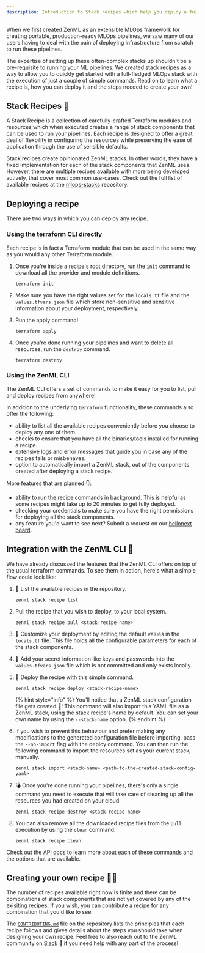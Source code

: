 ```yaml
---
description: Introduction to Stack recipes which help you deploy a full MLOps stack in minutes!
---
```


When we first created ZenML as an extensible MLOps framework for creating portable, production-ready MLOps pipelines, we saw many of our users having to deal with the pain of deploying infrastructure from scratch to run these pipelines. 

The expertise of setting up these often-complex stacks up shouldn't be a pre-requisite to running your ML pipelines. We created stack recipes as a way to allow you to quickly get started with a full-fledged MLOps stack with the execution of just a couple of simple commands. Read on to learn what a recipe is, how you can deploy it and the steps needed to create your own!

## Stack Recipes 🍱

A Stack Recipe is a collection of carefully-crafted Terraform modules and resources which when executed creates a range of stack components that can be used to run your pipelines. Each recipe is designed to offer a great deal of flexbility in configuring the resources while preserving the ease of application through the use of sensible defaults.

Stack recipes create opinionated ZenML stacks. In other words, they have a fixed implementation for each of the stack components that ZenML uses. However, there are multiple recipes available with more being developed actively, that cover most common use-cases. Check out the full list of available recipes at the [mlops-stacks](https://github.com/zenml-io/mlops-stacks) repository.

## Deploying a recipe

There are two ways in which you can deploy any recipe.

### Using the terraform CLI directly

Each recipe is in fact a Terraform module that can be used in the same way as you would any other Terraform module.

1. Once you're inside a recipe's root directory, run the `init` command to download all the provider and module definitions.

    ```
    terraform init
    ```

2. Make sure you have the right values set for the `locals.tf` file and the `values.tfvars.json` file which store non-sensitive and sensitive information about your deployment, respectively,

3. Run the apply command!

    ```
    terraform apply
    ```

4. Once you're done running your pipelines and want to delete all resources, run the `destroy` command.

    ```
    terraform destroy
    ```

### Using the ZenML CLI

The ZenML CLI offers a set of commands to make it easy for you to list, pull and deploy recipes from anywhere!

In addition to the underlying `terraform` functionality, these commands also offer the following:

- ability to list all the available recipes conveniently before you choose to deploy any one of them.
- checks to ensure that you have all the binaries/tools installed for running a recipe.
- extensive logs and error messages that guide you in case any of the recipes fails or misbehaves.
- option to automatically import a ZenML stack, out of the components created after deploying a stack recipe.

More features that are planned 👇: 
- ability to run the recipe commands in background. This is helpful as some recipes might take up to 20 minutes to get fully deployed.
- checking your credentials to make sure you have the right permissions for deploying all the stack components.
- any feature you'd want to see next? Submit a request on our [hellonext board](https://zenml.hellonext.co/roadmap).


## Integration with the ZenML CLI 🙏

We have already discussed the features that the ZenML CLI offers on top of the usual terraform commands. To see them in action, here's what a simple flow could look like:

1. 📃 List the available recipes in the repository.

    ```
    zenml stack recipe list
    ```

2. Pull the recipe that you wish to deploy, to your local system.

    ```
    zenml stack recipe pull <stack-recipe-name>
    ``` 

3. 🎨 Customize your deployment by editing the default values in the `locals.tf` file. This file holds all the configurable parameters for each of the stack components.

4. 🔐 Add your secret information like keys and passwords into the `values.tfvars.json` file which is not committed and only exists locally.

5. 🚀 Deploy the recipe with this simple command.

    ```
    zenml stack recipe deploy <stack-recipe-name>
    ```

    {% hint style="info" %}
    You'll notice that a ZenML stack configuration file gets created 🤯! This command will also import this YAML file as a ZenML stack, using the stack recipe's name by default. You can set your own name by using the `--stack-name` option.
    {% endhint %}

6. If you wish to prevent this behaviour and prefer making any modifications to the generated configuration file before importing, pass the `--no-import` flag with the deploy command. You can then run the following command to import the resources set as your current stack, manually.

    ```
    zenml stack import <stack-name> <path-to-the-created-stack-config-yaml>
    ```

7. 💣 Once you're done running your pipelines, there's only a single command you need to execute that will take care of cleaning up all the resources you had created on your cloud. 

    ```
    zenml stack recipe destroy <stack-recipe-name>
    ```

8. You can also remove all the downloaded recipe files from the `pull` execution by using the `clean` command.

    ```
    zenml stack recipe clean
    ```

Check out the [API docs](https://apidocs.zenml.io/) to learn more about each of these commands and the options that are available.

## Creating your own recipe 🧑‍🍳

The number of recipes available right now is finite and there can be combinations of stack components that are not yet covered by any of the exisiting recipes. If you wish, you can contribute a recipe for any combination that you'd like to see. 

The [`CONTRIBUTING.md`](https://github.com/zenml-io/mlops-stacks/blob/main/CONTRIBUTING.md) file on the repository lists the principles that each recipe follows and gives details about the steps you should take when designing your own recipe. Feel free to also reach out to the ZenML community on [Slack](https://zenml.slack.com/ssb/redirect) 👋 if you need help with any part of the process!  


